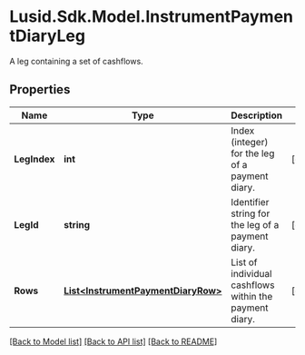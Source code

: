 # Lusid.Sdk.Model.InstrumentPaymentDiaryLeg
A leg containing a set of cashflows.

## Properties

Name | Type | Description | Notes
------------ | ------------- | ------------- | -------------
**LegIndex** | **int** | Index (integer) for the leg of a payment diary. | [optional] 
**LegId** | **string** | Identifier string for the leg of a payment diary. | [optional] 
**Rows** | [**List&lt;InstrumentPaymentDiaryRow&gt;**](InstrumentPaymentDiaryRow.md) | List of individual cashflows within the payment diary. | [optional] 

[[Back to Model list]](../README.md#documentation-for-models) [[Back to API list]](../README.md#documentation-for-api-endpoints) [[Back to README]](../README.md)

